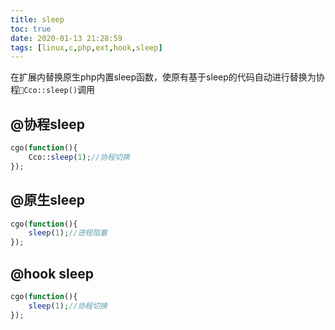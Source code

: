 ```yaml
---
title: sleep
toc: true
date: 2020-01-13 21:28:59
tags: [linux,c,php,ext,hook,sleep]
---
```

在扩展内替换原生php内置sleep函数，使原有基于sleep的代码自动进行替换为协程`Cco::sleep()`调用
## @协程sleep
```php
cgo(function(){
    Cco::sleep(1);//协程切换
});
```
## @原生sleep
```php
cgo(function(){
    sleep(1);//进程阻塞
});
```
## @hook sleep
```php
cgo(function(){
    sleep(1);//协程切换
});
```
